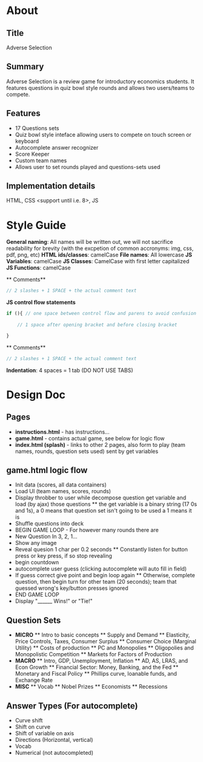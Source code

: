 # About

## Title

Adverse Selection

## Summary

Adverse Selection is a review game for introductory economics students. It features questions in quiz bowl style rounds and allows two users/teams to compete.

## Features

* 17 Questions sets
* Quiz bowl style inteface allowing users to compete on touch screen or keyboard
* Autocomplete answer recognizer
* Score Keeper
* Custom team names
* Allows user to set rounds played and questions-sets used

## Implementation details

HTML, CSS <support until i.e. 8>, JS <with jQuery>

# Style Guide

**General naming**: All names will be written out, we will not sacrifice readability for brevity (with the excpetion of common accronyms: img, css, pdf, png, etc)
**HTML ids/classes**: camelCase
**File names**: All lowercase
**JS Variables**: camelCase
**JS Classes**: CamelCase with first letter capitalized
**JS Functions**: camelCase

** Comments**
```javascript
// 2 slashes + 1 SPACE + the actual comment text
```

**JS control flow statements**
```javascript
if (){ // one space between control flow and parens to avoid confusion with function; bracket on same line
    
    // 1 space after opening bracket and before closing bracket

}
```
** Comments**
```javascript
// 2 slashes + 1 SPACE + the actual comment text
```

**Indentation**: 4 spaces = 1 tab (DO NOT USE TABS)

# Design Doc

## Pages

* **instructions.html** - has instructions...
* **game.html** - contains actual game, see below for logic flow
* **index.html (splash)** - links to other 2 pages, also form to play (team names, rounds, question sets used) sent by get variables

## game.html logic flow

* Init data (scores, all data containers)
* Load UI (team names, scores, rounds)
* Display throbber to user while decompose question get variable and load (by ajax) those questions
** the get variable is a binary string (17 0s and 1s), a 0 means that question set isn't going to be used a 1 means it is
* Shuffle questions into deck
* BEGIN GAME LOOP - For however many rounds there are
* New Question In 3, 2, 1...
* Show any image
* Reveal quesion 1 char per 0.2 seconds
** Constantly listen for button press or key press, if so stop revealing
* begin countdown
* autocomplete user guess (clicking autocomplete will auto fill in field)
* If guess correct give point and begin loop again
** Otherwise, complete question, then begin turn for other team (20 seconds); team that guessed wrong's key/button presses ignored
* END GAME LOOP
* Display "______ Wins!" or "Tie!"

## Question Sets

* **MICRO**
** Intro to basic concepts
** Supply and Demand
** Elasticity, Price Controls, Taxes, Consumer Surplus
** Consumer Choice (Marginal Utility)
** Costs of production
** PC and Monopolies
** Oligopolies and Monopolistic Competition
** Markets for Factors of Production
* **MACRO**
** Intro, GDP, Unemployment, Inflation
** AD, AS, LRAS, and Econ Growth
** Financial Sector: Money, Banking, and the Fed
** Monetary and Fiscal Policy
** Phillips curve, loanable funds, and Exchange Rate
* **MISC**
** Vocab
** Nobel Prizes
** Economists
** Recessions

## Answer Types (For autocomplete)

* Curve shift
* Shift on curve
* Shift of variable on axis
* Directions (Horizontal, vertical)
* Vocab
* Numerical (not autocompleted)